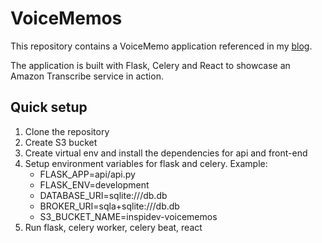 VoiceMemos
=========
This repository contains a VoiceMemo application referenced in my [blog](https://inspidev.com/2021/02/10/voicememos-on-aws-part-0-amazon-transcribe/).

The application is built with Flask, Celery and React to showcase an Amazon Transcribe service in action.

Quick setup
--------------

1. Clone the repository
2. Create S3 bucket
3. Create virtual env and install the dependencies for api and front-end
4. Setup environment variables for flask and celery. Example:
    - FLASK_APP=api/api.py
    - FLASK_ENV=development
    - DATABASE_URI=sqlite:///db.db
    - BROKER_URI=sqla+sqlite:///db.db
    - S3_BUCKET_NAME=inspidev-voicememos
5. Run flask, celery worker, celery beat, react